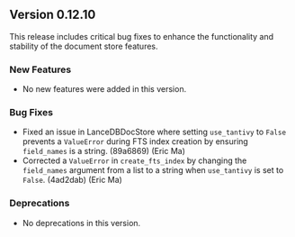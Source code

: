 ## Version 0.12.10

This release includes critical bug fixes to enhance the functionality and stability of the document store features.

### New Features

- No new features were added in this version.

### Bug Fixes

- Fixed an issue in LanceDBDocStore where setting `use_tantivy` to `False` prevents a `ValueError` during FTS index creation by ensuring `field_names` is a string. (89a6869) (Eric Ma)
- Corrected a `ValueError` in `create_fts_index` by changing the `field_names` argument from a list to a string when `use_tantivy` is set to `False`. (4ad2dab) (Eric Ma)

### Deprecations

- No deprecations in this version.
